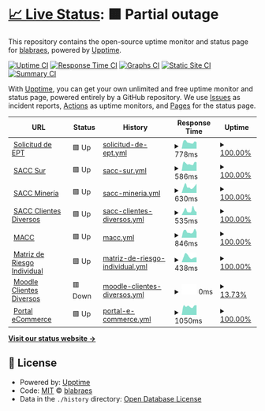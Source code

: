 # [📈 Live Status](https://blabraes.github.io/upptime): <!--live status--> **🟧 Partial outage**

This repository contains the open-source uptime monitor and status page for [blabraes](https://blabraes.github.io/upptime), powered by [Upptime](https://github.com/upptime/upptime).

[![Uptime CI](https://github.com/blabraes/upptime/workflows/Uptime%20CI/badge.svg)](https://github.com/blabraes/upptime/actions?query=workflow%3A%22Uptime+CI%22)
[![Response Time CI](https://github.com/blabraes/upptime/workflows/Response%20Time%20CI/badge.svg)](https://github.com/blabraes/upptime/actions?query=workflow%3A%22Response+Time+CI%22)
[![Graphs CI](https://github.com/blabraes/upptime/workflows/Graphs%20CI/badge.svg)](https://github.com/blabraes/upptime/actions?query=workflow%3A%22Graphs+CI%22)
[![Static Site CI](https://github.com/blabraes/upptime/workflows/Static%20Site%20CI/badge.svg)](https://github.com/blabraes/upptime/actions?query=workflow%3A%22Static+Site+CI%22)
[![Summary CI](https://github.com/blabraes/upptime/workflows/Summary%20CI/badge.svg)](https://github.com/blabraes/upptime/actions?query=workflow%3A%22Summary+CI%22)

With [Upptime](https://upptime.js.org), you can get your own unlimited and free uptime monitor and status page, powered entirely by a GitHub repository. We use [Issues](https://github.com/blabraes/upptime/issues) as incident reports, [Actions](https://github.com/blabraes/upptime/actions) as uptime monitors, and [Pages](https://blabraes.github.io/upptime) for the status page.

<!--start: status pages-->
<!-- This summary is generated by Upptime (https://github.com/upptime/upptime) -->
<!-- Do not edit this manually, your changes will be overwritten -->
<!-- prettier-ignore -->
| URL | Status | History | Response Time | Uptime |
| --- | ------ | ------- | ------------- | ------ |
| <img alt="" src="https://icons.duckduckgo.com/ip3/www.solicitudept.cl.ico" height="13"> [Solicitud de EPT](https://www.solicitudept.cl/) | 🟩 Up | [solicitud-de-ept.yml](https://github.com/blabraes/mascupt/commits/HEAD/history/solicitud-de-ept.yml) | <details><summary><img alt="Response time graph" src="./graphs/solicitud-de-ept/response-time-week.png" height="20"> 778ms</summary><br><a href="https://blabraes.github.io/mascupt/history/solicitud-de-ept"><img alt="Response time 679" src="https://img.shields.io/endpoint?url=https%3A%2F%2Fraw.githubusercontent.com%2Fblabraes%2Fmascupt%2FHEAD%2Fapi%2Fsolicitud-de-ept%2Fresponse-time.json"></a><br><a href="https://blabraes.github.io/mascupt/history/solicitud-de-ept"><img alt="24-hour response time 763" src="https://img.shields.io/endpoint?url=https%3A%2F%2Fraw.githubusercontent.com%2Fblabraes%2Fmascupt%2FHEAD%2Fapi%2Fsolicitud-de-ept%2Fresponse-time-day.json"></a><br><a href="https://blabraes.github.io/mascupt/history/solicitud-de-ept"><img alt="7-day response time 778" src="https://img.shields.io/endpoint?url=https%3A%2F%2Fraw.githubusercontent.com%2Fblabraes%2Fmascupt%2FHEAD%2Fapi%2Fsolicitud-de-ept%2Fresponse-time-week.json"></a><br><a href="https://blabraes.github.io/mascupt/history/solicitud-de-ept"><img alt="30-day response time 680" src="https://img.shields.io/endpoint?url=https%3A%2F%2Fraw.githubusercontent.com%2Fblabraes%2Fmascupt%2FHEAD%2Fapi%2Fsolicitud-de-ept%2Fresponse-time-month.json"></a><br><a href="https://blabraes.github.io/mascupt/history/solicitud-de-ept"><img alt="1-year response time 679" src="https://img.shields.io/endpoint?url=https%3A%2F%2Fraw.githubusercontent.com%2Fblabraes%2Fmascupt%2FHEAD%2Fapi%2Fsolicitud-de-ept%2Fresponse-time-year.json"></a></details> | <details><summary><a href="https://blabraes.github.io/mascupt/history/solicitud-de-ept">100.00%</a></summary><a href="https://blabraes.github.io/mascupt/history/solicitud-de-ept"><img alt="All-time uptime 99.98%" src="https://img.shields.io/endpoint?url=https%3A%2F%2Fraw.githubusercontent.com%2Fblabraes%2Fmascupt%2FHEAD%2Fapi%2Fsolicitud-de-ept%2Fuptime.json"></a><br><a href="https://blabraes.github.io/mascupt/history/solicitud-de-ept"><img alt="24-hour uptime 100.00%" src="https://img.shields.io/endpoint?url=https%3A%2F%2Fraw.githubusercontent.com%2Fblabraes%2Fmascupt%2FHEAD%2Fapi%2Fsolicitud-de-ept%2Fuptime-day.json"></a><br><a href="https://blabraes.github.io/mascupt/history/solicitud-de-ept"><img alt="7-day uptime 100.00%" src="https://img.shields.io/endpoint?url=https%3A%2F%2Fraw.githubusercontent.com%2Fblabraes%2Fmascupt%2FHEAD%2Fapi%2Fsolicitud-de-ept%2Fuptime-week.json"></a><br><a href="https://blabraes.github.io/mascupt/history/solicitud-de-ept"><img alt="30-day uptime 100.00%" src="https://img.shields.io/endpoint?url=https%3A%2F%2Fraw.githubusercontent.com%2Fblabraes%2Fmascupt%2FHEAD%2Fapi%2Fsolicitud-de-ept%2Fuptime-month.json"></a><br><a href="https://blabraes.github.io/mascupt/history/solicitud-de-ept"><img alt="1-year uptime 99.98%" src="https://img.shields.io/endpoint?url=https%3A%2F%2Fraw.githubusercontent.com%2Fblabraes%2Fmascupt%2FHEAD%2Fapi%2Fsolicitud-de-ept%2Fuptime-year.json"></a></details>
| <img alt="" src="https://icons.duckduckgo.com/ip3/sur.otecmutual.cl.ico" height="13"> [SACC Sur](http://sur.otecmutual.cl) | 🟩 Up | [sacc-sur.yml](https://github.com/blabraes/mascupt/commits/HEAD/history/sacc-sur.yml) | <details><summary><img alt="Response time graph" src="./graphs/sacc-sur/response-time-week.png" height="20"> 586ms</summary><br><a href="https://blabraes.github.io/mascupt/history/sacc-sur"><img alt="Response time 545" src="https://img.shields.io/endpoint?url=https%3A%2F%2Fraw.githubusercontent.com%2Fblabraes%2Fmascupt%2FHEAD%2Fapi%2Fsacc-sur%2Fresponse-time.json"></a><br><a href="https://blabraes.github.io/mascupt/history/sacc-sur"><img alt="24-hour response time 676" src="https://img.shields.io/endpoint?url=https%3A%2F%2Fraw.githubusercontent.com%2Fblabraes%2Fmascupt%2FHEAD%2Fapi%2Fsacc-sur%2Fresponse-time-day.json"></a><br><a href="https://blabraes.github.io/mascupt/history/sacc-sur"><img alt="7-day response time 586" src="https://img.shields.io/endpoint?url=https%3A%2F%2Fraw.githubusercontent.com%2Fblabraes%2Fmascupt%2FHEAD%2Fapi%2Fsacc-sur%2Fresponse-time-week.json"></a><br><a href="https://blabraes.github.io/mascupt/history/sacc-sur"><img alt="30-day response time 528" src="https://img.shields.io/endpoint?url=https%3A%2F%2Fraw.githubusercontent.com%2Fblabraes%2Fmascupt%2FHEAD%2Fapi%2Fsacc-sur%2Fresponse-time-month.json"></a><br><a href="https://blabraes.github.io/mascupt/history/sacc-sur"><img alt="1-year response time 545" src="https://img.shields.io/endpoint?url=https%3A%2F%2Fraw.githubusercontent.com%2Fblabraes%2Fmascupt%2FHEAD%2Fapi%2Fsacc-sur%2Fresponse-time-year.json"></a></details> | <details><summary><a href="https://blabraes.github.io/mascupt/history/sacc-sur">100.00%</a></summary><a href="https://blabraes.github.io/mascupt/history/sacc-sur"><img alt="All-time uptime 99.98%" src="https://img.shields.io/endpoint?url=https%3A%2F%2Fraw.githubusercontent.com%2Fblabraes%2Fmascupt%2FHEAD%2Fapi%2Fsacc-sur%2Fuptime.json"></a><br><a href="https://blabraes.github.io/mascupt/history/sacc-sur"><img alt="24-hour uptime 100.00%" src="https://img.shields.io/endpoint?url=https%3A%2F%2Fraw.githubusercontent.com%2Fblabraes%2Fmascupt%2FHEAD%2Fapi%2Fsacc-sur%2Fuptime-day.json"></a><br><a href="https://blabraes.github.io/mascupt/history/sacc-sur"><img alt="7-day uptime 100.00%" src="https://img.shields.io/endpoint?url=https%3A%2F%2Fraw.githubusercontent.com%2Fblabraes%2Fmascupt%2FHEAD%2Fapi%2Fsacc-sur%2Fuptime-week.json"></a><br><a href="https://blabraes.github.io/mascupt/history/sacc-sur"><img alt="30-day uptime 100.00%" src="https://img.shields.io/endpoint?url=https%3A%2F%2Fraw.githubusercontent.com%2Fblabraes%2Fmascupt%2FHEAD%2Fapi%2Fsacc-sur%2Fuptime-month.json"></a><br><a href="https://blabraes.github.io/mascupt/history/sacc-sur"><img alt="1-year uptime 99.98%" src="https://img.shields.io/endpoint?url=https%3A%2F%2Fraw.githubusercontent.com%2Fblabraes%2Fmascupt%2FHEAD%2Fapi%2Fsacc-sur%2Fuptime-year.json"></a></details>
| <img alt="" src="https://icons.duckduckgo.com/ip3/norte.otecmutual.cl.ico" height="13"> [SACC Minería](http://norte.otecmutual.cl/) | 🟩 Up | [sacc-mineria.yml](https://github.com/blabraes/mascupt/commits/HEAD/history/sacc-mineria.yml) | <details><summary><img alt="Response time graph" src="./graphs/sacc-mineria/response-time-week.png" height="20"> 630ms</summary><br><a href="https://blabraes.github.io/mascupt/history/sacc-mineria"><img alt="Response time 520" src="https://img.shields.io/endpoint?url=https%3A%2F%2Fraw.githubusercontent.com%2Fblabraes%2Fmascupt%2FHEAD%2Fapi%2Fsacc-mineria%2Fresponse-time.json"></a><br><a href="https://blabraes.github.io/mascupt/history/sacc-mineria"><img alt="24-hour response time 910" src="https://img.shields.io/endpoint?url=https%3A%2F%2Fraw.githubusercontent.com%2Fblabraes%2Fmascupt%2FHEAD%2Fapi%2Fsacc-mineria%2Fresponse-time-day.json"></a><br><a href="https://blabraes.github.io/mascupt/history/sacc-mineria"><img alt="7-day response time 630" src="https://img.shields.io/endpoint?url=https%3A%2F%2Fraw.githubusercontent.com%2Fblabraes%2Fmascupt%2FHEAD%2Fapi%2Fsacc-mineria%2Fresponse-time-week.json"></a><br><a href="https://blabraes.github.io/mascupt/history/sacc-mineria"><img alt="30-day response time 538" src="https://img.shields.io/endpoint?url=https%3A%2F%2Fraw.githubusercontent.com%2Fblabraes%2Fmascupt%2FHEAD%2Fapi%2Fsacc-mineria%2Fresponse-time-month.json"></a><br><a href="https://blabraes.github.io/mascupt/history/sacc-mineria"><img alt="1-year response time 520" src="https://img.shields.io/endpoint?url=https%3A%2F%2Fraw.githubusercontent.com%2Fblabraes%2Fmascupt%2FHEAD%2Fapi%2Fsacc-mineria%2Fresponse-time-year.json"></a></details> | <details><summary><a href="https://blabraes.github.io/mascupt/history/sacc-mineria">100.00%</a></summary><a href="https://blabraes.github.io/mascupt/history/sacc-mineria"><img alt="All-time uptime 99.99%" src="https://img.shields.io/endpoint?url=https%3A%2F%2Fraw.githubusercontent.com%2Fblabraes%2Fmascupt%2FHEAD%2Fapi%2Fsacc-mineria%2Fuptime.json"></a><br><a href="https://blabraes.github.io/mascupt/history/sacc-mineria"><img alt="24-hour uptime 100.00%" src="https://img.shields.io/endpoint?url=https%3A%2F%2Fraw.githubusercontent.com%2Fblabraes%2Fmascupt%2FHEAD%2Fapi%2Fsacc-mineria%2Fuptime-day.json"></a><br><a href="https://blabraes.github.io/mascupt/history/sacc-mineria"><img alt="7-day uptime 100.00%" src="https://img.shields.io/endpoint?url=https%3A%2F%2Fraw.githubusercontent.com%2Fblabraes%2Fmascupt%2FHEAD%2Fapi%2Fsacc-mineria%2Fuptime-week.json"></a><br><a href="https://blabraes.github.io/mascupt/history/sacc-mineria"><img alt="30-day uptime 100.00%" src="https://img.shields.io/endpoint?url=https%3A%2F%2Fraw.githubusercontent.com%2Fblabraes%2Fmascupt%2FHEAD%2Fapi%2Fsacc-mineria%2Fuptime-month.json"></a><br><a href="https://blabraes.github.io/mascupt/history/sacc-mineria"><img alt="1-year uptime 99.99%" src="https://img.shields.io/endpoint?url=https%3A%2F%2Fraw.githubusercontent.com%2Fblabraes%2Fmascupt%2FHEAD%2Fapi%2Fsacc-mineria%2Fuptime-year.json"></a></details>
| <img alt="" src="https://icons.duckduckgo.com/ip3/centro.otecmutual.cl.ico" height="13"> [SACC Clientes Diversos](http://centro.otecmutual.cl) | 🟩 Up | [sacc-clientes-diversos.yml](https://github.com/blabraes/mascupt/commits/HEAD/history/sacc-clientes-diversos.yml) | <details><summary><img alt="Response time graph" src="./graphs/sacc-clientes-diversos/response-time-week.png" height="20"> 535ms</summary><br><a href="https://blabraes.github.io/mascupt/history/sacc-clientes-diversos"><img alt="Response time 378" src="https://img.shields.io/endpoint?url=https%3A%2F%2Fraw.githubusercontent.com%2Fblabraes%2Fmascupt%2FHEAD%2Fapi%2Fsacc-clientes-diversos%2Fresponse-time.json"></a><br><a href="https://blabraes.github.io/mascupt/history/sacc-clientes-diversos"><img alt="24-hour response time 369" src="https://img.shields.io/endpoint?url=https%3A%2F%2Fraw.githubusercontent.com%2Fblabraes%2Fmascupt%2FHEAD%2Fapi%2Fsacc-clientes-diversos%2Fresponse-time-day.json"></a><br><a href="https://blabraes.github.io/mascupt/history/sacc-clientes-diversos"><img alt="7-day response time 535" src="https://img.shields.io/endpoint?url=https%3A%2F%2Fraw.githubusercontent.com%2Fblabraes%2Fmascupt%2FHEAD%2Fapi%2Fsacc-clientes-diversos%2Fresponse-time-week.json"></a><br><a href="https://blabraes.github.io/mascupt/history/sacc-clientes-diversos"><img alt="30-day response time 402" src="https://img.shields.io/endpoint?url=https%3A%2F%2Fraw.githubusercontent.com%2Fblabraes%2Fmascupt%2FHEAD%2Fapi%2Fsacc-clientes-diversos%2Fresponse-time-month.json"></a><br><a href="https://blabraes.github.io/mascupt/history/sacc-clientes-diversos"><img alt="1-year response time 378" src="https://img.shields.io/endpoint?url=https%3A%2F%2Fraw.githubusercontent.com%2Fblabraes%2Fmascupt%2FHEAD%2Fapi%2Fsacc-clientes-diversos%2Fresponse-time-year.json"></a></details> | <details><summary><a href="https://blabraes.github.io/mascupt/history/sacc-clientes-diversos">100.00%</a></summary><a href="https://blabraes.github.io/mascupt/history/sacc-clientes-diversos"><img alt="All-time uptime 99.99%" src="https://img.shields.io/endpoint?url=https%3A%2F%2Fraw.githubusercontent.com%2Fblabraes%2Fmascupt%2FHEAD%2Fapi%2Fsacc-clientes-diversos%2Fuptime.json"></a><br><a href="https://blabraes.github.io/mascupt/history/sacc-clientes-diversos"><img alt="24-hour uptime 100.00%" src="https://img.shields.io/endpoint?url=https%3A%2F%2Fraw.githubusercontent.com%2Fblabraes%2Fmascupt%2FHEAD%2Fapi%2Fsacc-clientes-diversos%2Fuptime-day.json"></a><br><a href="https://blabraes.github.io/mascupt/history/sacc-clientes-diversos"><img alt="7-day uptime 100.00%" src="https://img.shields.io/endpoint?url=https%3A%2F%2Fraw.githubusercontent.com%2Fblabraes%2Fmascupt%2FHEAD%2Fapi%2Fsacc-clientes-diversos%2Fuptime-week.json"></a><br><a href="https://blabraes.github.io/mascupt/history/sacc-clientes-diversos"><img alt="30-day uptime 100.00%" src="https://img.shields.io/endpoint?url=https%3A%2F%2Fraw.githubusercontent.com%2Fblabraes%2Fmascupt%2FHEAD%2Fapi%2Fsacc-clientes-diversos%2Fuptime-month.json"></a><br><a href="https://blabraes.github.io/mascupt/history/sacc-clientes-diversos"><img alt="1-year uptime 99.99%" src="https://img.shields.io/endpoint?url=https%3A%2F%2Fraw.githubusercontent.com%2Fblabraes%2Fmascupt%2FHEAD%2Fapi%2Fsacc-clientes-diversos%2Fuptime-year.json"></a></details>
| <img alt="" src="https://icons.duckduckgo.com/ip3/macc.masesorias.cl.ico" height="13"> [MACC](https://macc.masesorias.cl/) | 🟩 Up | [macc.yml](https://github.com/blabraes/mascupt/commits/HEAD/history/macc.yml) | <details><summary><img alt="Response time graph" src="./graphs/macc/response-time-week.png" height="20"> 846ms</summary><br><a href="https://blabraes.github.io/mascupt/history/macc"><img alt="Response time 695" src="https://img.shields.io/endpoint?url=https%3A%2F%2Fraw.githubusercontent.com%2Fblabraes%2Fmascupt%2FHEAD%2Fapi%2Fmacc%2Fresponse-time.json"></a><br><a href="https://blabraes.github.io/mascupt/history/macc"><img alt="24-hour response time 780" src="https://img.shields.io/endpoint?url=https%3A%2F%2Fraw.githubusercontent.com%2Fblabraes%2Fmascupt%2FHEAD%2Fapi%2Fmacc%2Fresponse-time-day.json"></a><br><a href="https://blabraes.github.io/mascupt/history/macc"><img alt="7-day response time 846" src="https://img.shields.io/endpoint?url=https%3A%2F%2Fraw.githubusercontent.com%2Fblabraes%2Fmascupt%2FHEAD%2Fapi%2Fmacc%2Fresponse-time-week.json"></a><br><a href="https://blabraes.github.io/mascupt/history/macc"><img alt="30-day response time 695" src="https://img.shields.io/endpoint?url=https%3A%2F%2Fraw.githubusercontent.com%2Fblabraes%2Fmascupt%2FHEAD%2Fapi%2Fmacc%2Fresponse-time-month.json"></a><br><a href="https://blabraes.github.io/mascupt/history/macc"><img alt="1-year response time 695" src="https://img.shields.io/endpoint?url=https%3A%2F%2Fraw.githubusercontent.com%2Fblabraes%2Fmascupt%2FHEAD%2Fapi%2Fmacc%2Fresponse-time-year.json"></a></details> | <details><summary><a href="https://blabraes.github.io/mascupt/history/macc">100.00%</a></summary><a href="https://blabraes.github.io/mascupt/history/macc"><img alt="All-time uptime 84.31%" src="https://img.shields.io/endpoint?url=https%3A%2F%2Fraw.githubusercontent.com%2Fblabraes%2Fmascupt%2FHEAD%2Fapi%2Fmacc%2Fuptime.json"></a><br><a href="https://blabraes.github.io/mascupt/history/macc"><img alt="24-hour uptime 100.00%" src="https://img.shields.io/endpoint?url=https%3A%2F%2Fraw.githubusercontent.com%2Fblabraes%2Fmascupt%2FHEAD%2Fapi%2Fmacc%2Fuptime-day.json"></a><br><a href="https://blabraes.github.io/mascupt/history/macc"><img alt="7-day uptime 100.00%" src="https://img.shields.io/endpoint?url=https%3A%2F%2Fraw.githubusercontent.com%2Fblabraes%2Fmascupt%2FHEAD%2Fapi%2Fmacc%2Fuptime-week.json"></a><br><a href="https://blabraes.github.io/mascupt/history/macc"><img alt="30-day uptime 100.00%" src="https://img.shields.io/endpoint?url=https%3A%2F%2Fraw.githubusercontent.com%2Fblabraes%2Fmascupt%2FHEAD%2Fapi%2Fmacc%2Fuptime-month.json"></a><br><a href="https://blabraes.github.io/mascupt/history/macc"><img alt="1-year uptime 84.31%" src="https://img.shields.io/endpoint?url=https%3A%2F%2Fraw.githubusercontent.com%2Fblabraes%2Fmascupt%2FHEAD%2Fapi%2Fmacc%2Fuptime-year.json"></a></details>
| <img alt="" src="https://icons.duckduckgo.com/ip3/mri.masesorias.cl.ico" height="13"> [Matriz de Riesgo Individual](http://mri.masesorias.cl) | 🟩 Up | [matriz-de-riesgo-individual.yml](https://github.com/blabraes/mascupt/commits/HEAD/history/matriz-de-riesgo-individual.yml) | <details><summary><img alt="Response time graph" src="./graphs/matriz-de-riesgo-individual/response-time-week.png" height="20"> 438ms</summary><br><a href="https://blabraes.github.io/mascupt/history/matriz-de-riesgo-individual"><img alt="Response time 402" src="https://img.shields.io/endpoint?url=https%3A%2F%2Fraw.githubusercontent.com%2Fblabraes%2Fmascupt%2FHEAD%2Fapi%2Fmatriz-de-riesgo-individual%2Fresponse-time.json"></a><br><a href="https://blabraes.github.io/mascupt/history/matriz-de-riesgo-individual"><img alt="24-hour response time 382" src="https://img.shields.io/endpoint?url=https%3A%2F%2Fraw.githubusercontent.com%2Fblabraes%2Fmascupt%2FHEAD%2Fapi%2Fmatriz-de-riesgo-individual%2Fresponse-time-day.json"></a><br><a href="https://blabraes.github.io/mascupt/history/matriz-de-riesgo-individual"><img alt="7-day response time 438" src="https://img.shields.io/endpoint?url=https%3A%2F%2Fraw.githubusercontent.com%2Fblabraes%2Fmascupt%2FHEAD%2Fapi%2Fmatriz-de-riesgo-individual%2Fresponse-time-week.json"></a><br><a href="https://blabraes.github.io/mascupt/history/matriz-de-riesgo-individual"><img alt="30-day response time 408" src="https://img.shields.io/endpoint?url=https%3A%2F%2Fraw.githubusercontent.com%2Fblabraes%2Fmascupt%2FHEAD%2Fapi%2Fmatriz-de-riesgo-individual%2Fresponse-time-month.json"></a><br><a href="https://blabraes.github.io/mascupt/history/matriz-de-riesgo-individual"><img alt="1-year response time 402" src="https://img.shields.io/endpoint?url=https%3A%2F%2Fraw.githubusercontent.com%2Fblabraes%2Fmascupt%2FHEAD%2Fapi%2Fmatriz-de-riesgo-individual%2Fresponse-time-year.json"></a></details> | <details><summary><a href="https://blabraes.github.io/mascupt/history/matriz-de-riesgo-individual">100.00%</a></summary><a href="https://blabraes.github.io/mascupt/history/matriz-de-riesgo-individual"><img alt="All-time uptime 99.99%" src="https://img.shields.io/endpoint?url=https%3A%2F%2Fraw.githubusercontent.com%2Fblabraes%2Fmascupt%2FHEAD%2Fapi%2Fmatriz-de-riesgo-individual%2Fuptime.json"></a><br><a href="https://blabraes.github.io/mascupt/history/matriz-de-riesgo-individual"><img alt="24-hour uptime 100.00%" src="https://img.shields.io/endpoint?url=https%3A%2F%2Fraw.githubusercontent.com%2Fblabraes%2Fmascupt%2FHEAD%2Fapi%2Fmatriz-de-riesgo-individual%2Fuptime-day.json"></a><br><a href="https://blabraes.github.io/mascupt/history/matriz-de-riesgo-individual"><img alt="7-day uptime 100.00%" src="https://img.shields.io/endpoint?url=https%3A%2F%2Fraw.githubusercontent.com%2Fblabraes%2Fmascupt%2FHEAD%2Fapi%2Fmatriz-de-riesgo-individual%2Fuptime-week.json"></a><br><a href="https://blabraes.github.io/mascupt/history/matriz-de-riesgo-individual"><img alt="30-day uptime 100.00%" src="https://img.shields.io/endpoint?url=https%3A%2F%2Fraw.githubusercontent.com%2Fblabraes%2Fmascupt%2FHEAD%2Fapi%2Fmatriz-de-riesgo-individual%2Fuptime-month.json"></a><br><a href="https://blabraes.github.io/mascupt/history/matriz-de-riesgo-individual"><img alt="1-year uptime 99.99%" src="https://img.shields.io/endpoint?url=https%3A%2F%2Fraw.githubusercontent.com%2Fblabraes%2Fmascupt%2FHEAD%2Fapi%2Fmatriz-de-riesgo-individual%2Fuptime-year.json"></a></details>
| <img alt="" src="https://icons.duckduckgo.com/ip3/cursos.mcap.cl.ico" height="13"> [Moodle Clientes Diversos](https://cursos.mcap.cl/) | 🟥 Down | [moodle-clientes-diversos.yml](https://github.com/blabraes/mascupt/commits/HEAD/history/moodle-clientes-diversos.yml) | <details><summary><img alt="Response time graph" src="./graphs/moodle-clientes-diversos/response-time-week.png" height="20"> 0ms</summary><br><a href="https://blabraes.github.io/mascupt/history/moodle-clientes-diversos"><img alt="Response time 308" src="https://img.shields.io/endpoint?url=https%3A%2F%2Fraw.githubusercontent.com%2Fblabraes%2Fmascupt%2FHEAD%2Fapi%2Fmoodle-clientes-diversos%2Fresponse-time.json"></a><br><a href="https://blabraes.github.io/mascupt/history/moodle-clientes-diversos"><img alt="24-hour response time 0" src="https://img.shields.io/endpoint?url=https%3A%2F%2Fraw.githubusercontent.com%2Fblabraes%2Fmascupt%2FHEAD%2Fapi%2Fmoodle-clientes-diversos%2Fresponse-time-day.json"></a><br><a href="https://blabraes.github.io/mascupt/history/moodle-clientes-diversos"><img alt="7-day response time 0" src="https://img.shields.io/endpoint?url=https%3A%2F%2Fraw.githubusercontent.com%2Fblabraes%2Fmascupt%2FHEAD%2Fapi%2Fmoodle-clientes-diversos%2Fresponse-time-week.json"></a><br><a href="https://blabraes.github.io/mascupt/history/moodle-clientes-diversos"><img alt="30-day response time 287" src="https://img.shields.io/endpoint?url=https%3A%2F%2Fraw.githubusercontent.com%2Fblabraes%2Fmascupt%2FHEAD%2Fapi%2Fmoodle-clientes-diversos%2Fresponse-time-month.json"></a><br><a href="https://blabraes.github.io/mascupt/history/moodle-clientes-diversos"><img alt="1-year response time 308" src="https://img.shields.io/endpoint?url=https%3A%2F%2Fraw.githubusercontent.com%2Fblabraes%2Fmascupt%2FHEAD%2Fapi%2Fmoodle-clientes-diversos%2Fresponse-time-year.json"></a></details> | <details><summary><a href="https://blabraes.github.io/mascupt/history/moodle-clientes-diversos">13.73%</a></summary><a href="https://blabraes.github.io/mascupt/history/moodle-clientes-diversos"><img alt="All-time uptime 98.30%" src="https://img.shields.io/endpoint?url=https%3A%2F%2Fraw.githubusercontent.com%2Fblabraes%2Fmascupt%2FHEAD%2Fapi%2Fmoodle-clientes-diversos%2Fuptime.json"></a><br><a href="https://blabraes.github.io/mascupt/history/moodle-clientes-diversos"><img alt="24-hour uptime 0.00%" src="https://img.shields.io/endpoint?url=https%3A%2F%2Fraw.githubusercontent.com%2Fblabraes%2Fmascupt%2FHEAD%2Fapi%2Fmoodle-clientes-diversos%2Fuptime-day.json"></a><br><a href="https://blabraes.github.io/mascupt/history/moodle-clientes-diversos"><img alt="7-day uptime 13.73%" src="https://img.shields.io/endpoint?url=https%3A%2F%2Fraw.githubusercontent.com%2Fblabraes%2Fmascupt%2FHEAD%2Fapi%2Fmoodle-clientes-diversos%2Fuptime-week.json"></a><br><a href="https://blabraes.github.io/mascupt/history/moodle-clientes-diversos"><img alt="30-day uptime 80.15%" src="https://img.shields.io/endpoint?url=https%3A%2F%2Fraw.githubusercontent.com%2Fblabraes%2Fmascupt%2FHEAD%2Fapi%2Fmoodle-clientes-diversos%2Fuptime-month.json"></a><br><a href="https://blabraes.github.io/mascupt/history/moodle-clientes-diversos"><img alt="1-year uptime 98.30%" src="https://img.shields.io/endpoint?url=https%3A%2F%2Fraw.githubusercontent.com%2Fblabraes%2Fmascupt%2FHEAD%2Fapi%2Fmoodle-clientes-diversos%2Fuptime-year.json"></a></details>
| <img alt="" src="https://icons.duckduckgo.com/ip3/mcap.cl.ico" height="13"> [Portal eCommerce](https://mcap.cl/) | 🟩 Up | [portal-e-commerce.yml](https://github.com/blabraes/mascupt/commits/HEAD/history/portal-e-commerce.yml) | <details><summary><img alt="Response time graph" src="./graphs/portal-e-commerce/response-time-week.png" height="20"> 1050ms</summary><br><a href="https://blabraes.github.io/mascupt/history/portal-e-commerce"><img alt="Response time 1181" src="https://img.shields.io/endpoint?url=https%3A%2F%2Fraw.githubusercontent.com%2Fblabraes%2Fmascupt%2FHEAD%2Fapi%2Fportal-e-commerce%2Fresponse-time.json"></a><br><a href="https://blabraes.github.io/mascupt/history/portal-e-commerce"><img alt="24-hour response time 1166" src="https://img.shields.io/endpoint?url=https%3A%2F%2Fraw.githubusercontent.com%2Fblabraes%2Fmascupt%2FHEAD%2Fapi%2Fportal-e-commerce%2Fresponse-time-day.json"></a><br><a href="https://blabraes.github.io/mascupt/history/portal-e-commerce"><img alt="7-day response time 1050" src="https://img.shields.io/endpoint?url=https%3A%2F%2Fraw.githubusercontent.com%2Fblabraes%2Fmascupt%2FHEAD%2Fapi%2Fportal-e-commerce%2Fresponse-time-week.json"></a><br><a href="https://blabraes.github.io/mascupt/history/portal-e-commerce"><img alt="30-day response time 1101" src="https://img.shields.io/endpoint?url=https%3A%2F%2Fraw.githubusercontent.com%2Fblabraes%2Fmascupt%2FHEAD%2Fapi%2Fportal-e-commerce%2Fresponse-time-month.json"></a><br><a href="https://blabraes.github.io/mascupt/history/portal-e-commerce"><img alt="1-year response time 1181" src="https://img.shields.io/endpoint?url=https%3A%2F%2Fraw.githubusercontent.com%2Fblabraes%2Fmascupt%2FHEAD%2Fapi%2Fportal-e-commerce%2Fresponse-time-year.json"></a></details> | <details><summary><a href="https://blabraes.github.io/mascupt/history/portal-e-commerce">100.00%</a></summary><a href="https://blabraes.github.io/mascupt/history/portal-e-commerce"><img alt="All-time uptime 99.99%" src="https://img.shields.io/endpoint?url=https%3A%2F%2Fraw.githubusercontent.com%2Fblabraes%2Fmascupt%2FHEAD%2Fapi%2Fportal-e-commerce%2Fuptime.json"></a><br><a href="https://blabraes.github.io/mascupt/history/portal-e-commerce"><img alt="24-hour uptime 100.00%" src="https://img.shields.io/endpoint?url=https%3A%2F%2Fraw.githubusercontent.com%2Fblabraes%2Fmascupt%2FHEAD%2Fapi%2Fportal-e-commerce%2Fuptime-day.json"></a><br><a href="https://blabraes.github.io/mascupt/history/portal-e-commerce"><img alt="7-day uptime 100.00%" src="https://img.shields.io/endpoint?url=https%3A%2F%2Fraw.githubusercontent.com%2Fblabraes%2Fmascupt%2FHEAD%2Fapi%2Fportal-e-commerce%2Fuptime-week.json"></a><br><a href="https://blabraes.github.io/mascupt/history/portal-e-commerce"><img alt="30-day uptime 100.00%" src="https://img.shields.io/endpoint?url=https%3A%2F%2Fraw.githubusercontent.com%2Fblabraes%2Fmascupt%2FHEAD%2Fapi%2Fportal-e-commerce%2Fuptime-month.json"></a><br><a href="https://blabraes.github.io/mascupt/history/portal-e-commerce"><img alt="1-year uptime 99.99%" src="https://img.shields.io/endpoint?url=https%3A%2F%2Fraw.githubusercontent.com%2Fblabraes%2Fmascupt%2FHEAD%2Fapi%2Fportal-e-commerce%2Fuptime-year.json"></a></details>

<!--end: status pages-->

[**Visit our status website →**](https://blabraes.github.io/mascupt)

## 📄 License

- Powered by: [Upptime](https://github.com/upptime/upptime)
- Code: [MIT](./LICENSE) © [blabraes](https://blabraes.github.io/upptime)
- Data in the `./history` directory: [Open Database License](https://opendatacommons.org/licenses/odbl/1-0/)
